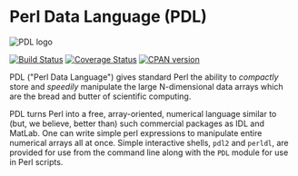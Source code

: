 # Perl Data Language (PDL)

![PDL logo](http://pdlporters.github.io/images/icons/pdl.png)

[![Build Status](https://travis-ci.org/PDLPorters/pdl.png?branch=master)](https://travis-ci.org/PDLPorters/pdl)
[![Coverage Status](https://coveralls.io/repos/PDLPorters/pdl/badge.png?branch=master)](https://coveralls.io/r/PDLPorters/pdl?branch=master)
[![CPAN version](https://badge.fury.io/pl/PDL.svg)](https://metacpan.org/pod/PDL)

PDL ("Perl Data Language") gives standard Perl the ability to *compactly* store and *speedily* manipulate the large N-dimensional data arrays which are the bread and butter of scientific computing.

PDL turns Perl into a free, array-oriented, numerical language similar to (but, we believe, better than) such commercial packages as IDL and MatLab. One can write simple perl expressions to manipulate entire numerical arrays all at once. Simple interactive shells, `pdl2` and `perldl`, are provided for use from the command line along with the `PDL` module for use in Perl scripts.

